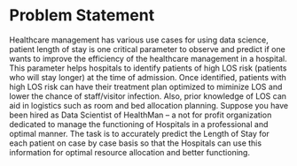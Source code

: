 # Problem Statement
Healthcare management has various use cases for using data science, patient length of stay is one critical parameter to observe and predict if one wants to improve the efficiency of the healthcare management in a hospital. This parameter helps hospitals to identify patients of high LOS risk (patients who will stay longer) at the time of admission. Once identified, patients with high LOS risk can have their treatment plan optimized to miminize LOS and lower the chance of staff/visitor infection. Also, prior knowledge of LOS can aid in logistics such as room and bed allocation planning. Suppose you have been hired as Data Scientist of HealthMan – a not for profit organization dedicated to manage the functioning of Hospitals in a professional and optimal manner. The task is to accurately predict the Length of Stay for each patient on case by case basis so that the Hospitals can use this information for optimal resource allocation and better functioning.
